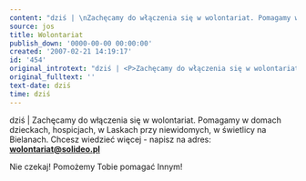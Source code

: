 ```yaml
---
content: "dziś | \nZachęcamy do włączenia się w wolontariat. Pomagamy w domach dzieckach, hospicjach,&nbsp;w Laskach przy niewidomych, w świetlicy na Bielanach. Chcesz wiedzieć więcej -&nbsp;napisz na adres: **wolontariat@solideo.pl** \n\n\r\n\nNie czekaj! Pomożemy Tobie pomagać Innym!\n"
source: jos
title: Wolontariat
publish_down: '0000-00-00 00:00:00'
created: '2007-02-21 14:19:17'
id: '454'
original_introtext: "dziś | <P>Zachęcamy do włączenia się w wolontariat. Pomagamy w domach dzieckach, hospicjach,&nbsp;w Laskach przy niewidomych, w świetlicy na Bielanach. Chcesz wiedzieć więcej -&nbsp;napisz na adres: <A href=\"mailto:wolontariat@solideo.pl\"><STRONG>wolontariat@solideo.pl</STRONG></A> <BR><br>\r\n<P>Nie czekaj! Pomożemy Tobie pomagać Innym!</P>"
original_fulltext: ''
text-date: dziś
time: dziś
---
```

dziś | 
Zachęcamy do włączenia się w wolontariat. Pomagamy w domach dzieckach, hospicjach,&nbsp;w Laskach przy niewidomych, w świetlicy na Bielanach. Chcesz wiedzieć więcej -&nbsp;napisz na adres: **wolontariat@solideo.pl** 



Nie czekaj! Pomożemy Tobie pomagać Innym!


<!--{{json:{"created_date":"2007-02-21 14:19:17","publish_down":"0000-00-00 00:00:00","id":"454"}}}-->